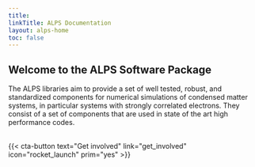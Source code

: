 ```yaml
---
title: 
linkTitle: ALPS Documentation
layout: alps-home
toc: false
---
```


## Welcome to the ALPS Software Package

The ALPS libraries aim to provide a set of well tested, robust, and standardized components for numerical simulations of condensed matter systems, in particular systems with strongly correlated electrons. They consist of a set of components that are used in state of the art high performance codes. 


<br>
<div class="mb-6">
{{< cta-button text="Get involved" link="get_involved" icon="rocket_launch"  prim="yes" >}}
</div>